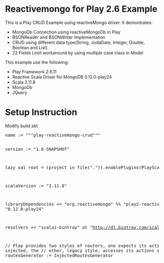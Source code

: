 Reactivemongo for Play 2.6 Example
=======================
This is a Play CRUD Example using reactiveMongo driver. It demontrates:
<ul>
<li>MongoDb Connection using reactiveMongoDb in Play</li>
<li>BSONReader and BSONWriter Implementation</li>
<li>CRUD using different data type(String, JodaDate, Integer, Double, Boolean and List)</li>
<li>22 Fields Limit workaround by using multiple case class in Model</li>
</ul>

This example use the following:
<ul>
<li>Play Framework 2.6.11</li>
<li>Reactive Scala Driver for MongoDB 0.12.0-play24</li>
<li>Scala 2.11.8</li>
<li>MongoDb</li>
<li>JQuery</li>
</ul>

Setup Instruction
=======================
Modify build.sbt
<div class="highlight highlight-scala"><pre>
name := """play-reactivemongo-crud"""

version := "1.0-SNAPSHOT"

lazy val root = (project in file(".")).enablePlugins(PlayScala)

scalaVersion := "2.11.8"

libraryDependencies += "org.reactivemongo" %% "play2-reactivemongo" % "0.12.0-play24"

resolvers += "scalaz-bintray" at "http://dl.bintray.com/scalaz/releases"

// Play provides two styles of routers, one expects its actions to be injected, the
// other, legacy style, accesses its actions statically.
routesGenerator := InjectedRoutesGenerator
</pre></div>
